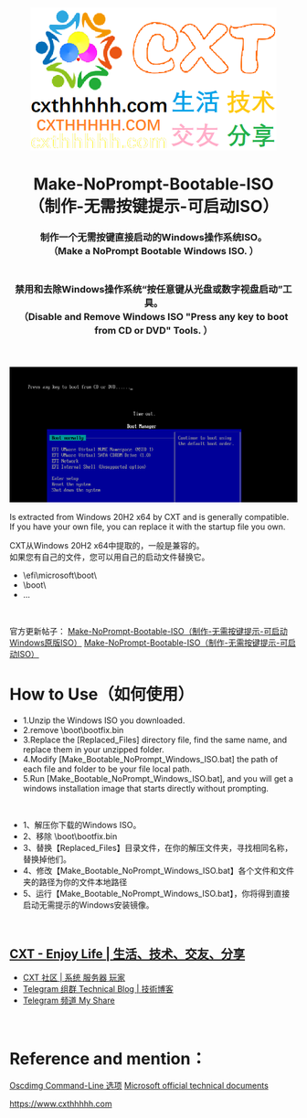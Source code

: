 <div align="center">
  <a href="https://github.com/MeowLove/Make-NoPrompt-Bootable-ISO">
      <img src="https://raw.githubusercontent.com/MeowLove/Make-NoPrompt-Bootable-ISO/master/background/CXT_Logo.png"  >
  </a>
  <h1 align="center">
    Make-NoPrompt-Bootable-ISO <br>（制作-无需按键提示-可启动ISO）
  </h1>
  <h3 align="center">
    制作一个无需按键直接启动的Windows操作系统ISO。  <br> （Make a NoPrompt Bootable Windows ISO.  ） <br><br>
  </h3>
  <h3 align="center">
    禁用和去除Windows操作系统“按任意键从光盘或数字视盘启动”工具。    <br> （Disable and Remove Windows ISO "Press any key to boot from CD or DVD" Tools.   ） <br><br>
  </h3>
 

<br>
<img src="https://raw.githubusercontent.com/MeowLove/Make-NoPrompt-Bootable-ISO/master/background/Preview_press_any_key_to_boot_from.png">
<br>  
</div>


Is extracted from Windows 20H2 x64 by CXT and is generally compatible.  
If you have your own file, you can replace it with the startup file you own.  

CXT从Windows 20H2 x64中提取的，一般是兼容的。  
如果您有自己的文件，您可以用自己的启动文件替换它。  

- \efi\microsoft\boot\
- \boot\
- ...
<br>

官方更新帖子：
[Make-NoPrompt-Bootable-ISO（制作-无需按键提示-可启动Windows原版ISO）](https://www.cxthhhhh.com/2021/04/01/make-noprompt-bootable-iso-make-no-key-prompt-required-original-windows-iso-can-be-started.html)
[Make-NoPrompt-Bootable-ISO（制作-无需按键提示-可启动ISO）](https://bbs.cxthhhhh.com/thread-39-1-1.html)


# How to Use（如何使用）
- 1.Unzip the Windows ISO you downloaded.
- 2.remove \boot\bootfix.bin
- 3.Replace the [Replaced_Files] directory file, find the same name, and replace them in your unzipped folder.
- 4.Modify [Make_Bootable_NoPrompt_Windows_ISO.bat] the path of each file and folder to be your file local path.
- 5.Run [Make_Bootable_NoPrompt_Windows_ISO.bat], and you will get a windows installation image that starts directly without prompting.  

<br>

- 1、解压你下载的Windows ISO。
- 2、移除 \boot\bootfix.bin
- 3、替换【Replaced_Files】目录文件，在你的解压文件夹，寻找相同名称，替换掉他们。
- 4、修改【Make_Bootable_NoPrompt_Windows_ISO.bat】各个文件和文件夹的路径为你的文件本地路径
- 5、运行【Make_Bootable_NoPrompt_Windows_ISO.bat】，你将得到直接启动无需提示的Windows安装镜像。

<br>

## [CXT - Enjoy Life | 生活、技术、交友、分享](https://www.cxthhhhh.com/)

- [CXT 社区 | 系统 服务器 玩家](https://bbs.cxthhhhh.com)
- [Telegram 组群 Technical Blog | 技術博客](https://t.me/Technical_Blog)
- [Telegram 频道 My Share](https://t.me/me_share)
<br>

# Reference and mention：
[Oscdimg Command-Line 选项](https://docs.microsoft.com/zh-cn/windows-hardware/manufacture/desktop/oscdimg-command-line-options)
[Microsoft official technical documents](https://docs.microsoft.com/zh-cn/archive/blogs/jhoward/hyper-v-generation-2-virtual-machines-part-9)

https://www.cxthhhhh.com